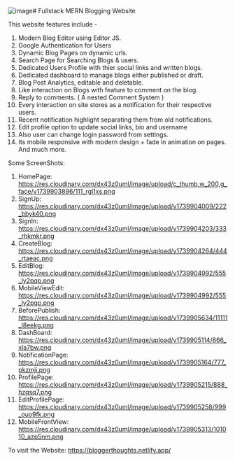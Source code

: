![image](https://github.com/user-attachments/assets/1c32d638-0b0d-46d5-b954-9cac52aec98b)# Fullstack MERN Blogging Website


This website features include -
1. Modern Blog Editor using Editor JS.
2. Google Authentication for Users
3. Dynamic Blog Pages on dynamic urls.
4. Search Page for Searching Blogs & users.
5. Dedicated Users Profile with thier social links and written blogs.
6. Dedicated dashboard to manage blogs either published or draft.
7. Blog Post Analytics, editable and deletable.
8. Like interaction on Blogs with feature to comment on the blog.
9. Reply to comments. ( A nested Comment System )
10. Every interaction on site stores as a notification for their respective users.
11. Recent notification highlight separating them from old notifications.
12. Edit profile option to update social links, bio and username
13. Also user can change login password from settings.
14. Its mobile responsive with modern design + fade in animation on pages.
And much more.

Some ScreenShots:
1. HomePage:   https://res.cloudinary.com/dx43z0uml/image/upload/c_thumb,w_200,g_face/v1739903896/111_rgl1xs.png
2. SignUp:     https://res.cloudinary.com/dx43z0uml/image/upload/v1739904009/222_bbyk40.png
3. SignIn:     https://res.cloudinary.com/dx43z0uml/image/upload/v1739904203/333_rhkmkr.png
4. CreateBlog: https://res.cloudinary.com/dx43z0uml/image/upload/v1739904264/444_rtaeac.png
5. EditBlog:   https://res.cloudinary.com/dx43z0uml/image/upload/v1739904992/555_ly2pqp.png
6. MobileViewEdit: https://res.cloudinary.com/dx43z0uml/image/upload/v1739904992/555_ly2pqp.png
7. BeforePublish:  https://res.cloudinary.com/dx43z0uml/image/upload/v1739905634/11111_l8eekg.png
8. DashBoard:      https://res.cloudinary.com/dx43z0uml/image/upload/v1739905114/666_xla7bw.png
9. NotificationPage:  https://res.cloudinary.com/dx43z0uml/image/upload/v1739905164/777_pkzmji.png
10. ProfilePage:    https://res.cloudinary.com/dx43z0uml/image/upload/v1739905215/888_hzqsq7.png
11. EditProfilePage:  https://res.cloudinary.com/dx43z0uml/image/upload/v1739905258/999_ouo9fk.png
12. MobileFrontView:  https://res.cloudinary.com/dx43z0uml/image/upload/v1739905313/101010_azp5nm.png













To visit the Website: https://bloggerthoughts.netlify.app/

